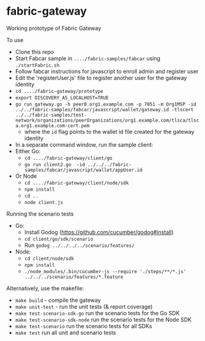 # fabric-gateway

Working prototype of Fabric Gateway

To use
- Clone this repo
- Start Fabcar sample in `..../fabric-samples/fabcar` using `./startFabric.sh`
- Follow fabcar instructions for javascript to enroll admin and register user
- Edit the 'registerUser.js' file to register another user for the gateway identity
- `cd ..../fabric-gateway/prototype`
- `export DISCOVERY_AS_LOCALHOST=TRUE`
- `go run gateway.go -h peer0.org1.example.com -p 7051 -m Org1MSP -id ../../fabric-samples/fabcar/javascript/wallet/gateway.id -tlscert ../../fabric-samples/test-network/organizations/peerOrganizations/org1.example.com/tlsca/tlsca.org1.example.com-cert.pem`
    - where the `id` flag points to the wallet id file created for the gateway identity
- In a separate command window, run the sample client:
- Either Go:
    - `cd ..../fabric-gateway/client/go`
    - `go run client2.go  -id ../../../fabric-samples/fabcar/javascript/wallet/appUser.id`
- Or Node
    - `cd ..../fabric-gateway/client/node/sdk`
    - `npm install`
    - `cd ..`
    - `node client.js`

Running the scenario tests
- Go:
    - Install Godog (https://github.com/cucumber/godog#install)
    - `cd client/go/sdk/scenario`
    - Run `godog ../../../../scenario/features/`
- Node:
    - `cd client/node/sdk`
    - `npm install`
    - `./node_modules/.bin/cucumber-js --require './steps/**/*.js' ../../../scenario/features/*.feature`

Alternatively, use the makefile:
- `make build` - compile the gateway
- `make unit-test` - run the unit tests (& report coverage)
- `make test-scenario-sdk-go` run the scenario tests for the Go SDK
- `make test-scenario-sdk-node` run the scenario tests for the Node SDK
- `make test-scenario` run the scenario tests for all SDKs
- `make test` run all unit and scenario tests
